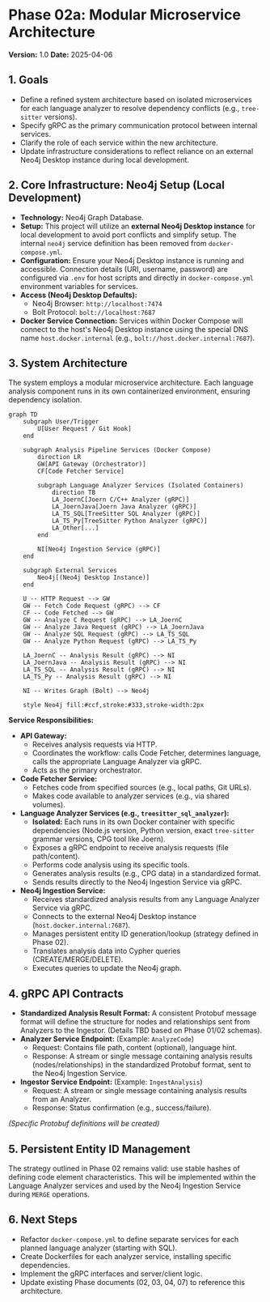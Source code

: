 # Phase 02a: Modular Microservice Architecture

**Version:** 1.0
**Date:** 2025-04-06

## 1. Goals

*   Define a refined system architecture based on isolated microservices for each language analyzer to resolve dependency conflicts (e.g., `tree-sitter` versions).
*   Specify gRPC as the primary communication protocol between internal services.
*   Clarify the role of each service within the new architecture.
*   Update infrastructure considerations to reflect reliance on an external Neo4j Desktop instance during local development.

## 2. Core Infrastructure: Neo4j Setup (Local Development)

*   **Technology:** Neo4j Graph Database.
*   **Setup:** This project will utilize an **external Neo4j Desktop instance** for local development to avoid port conflicts and simplify setup. The internal `neo4j` service definition has been removed from `docker-compose.yml`.
*   **Configuration:** Ensure your Neo4j Desktop instance is running and accessible. Connection details (URI, username, password) are configured via `.env` for host scripts and directly in `docker-compose.yml` environment variables for services.
*   **Access (Neo4j Desktop Defaults):**
    *   Neo4j Browser: `http://localhost:7474`
    *   Bolt Protocol: `bolt://localhost:7687`
*   **Docker Service Connection:** Services within Docker Compose will connect to the host's Neo4j Desktop instance using the special DNS name `host.docker.internal` (e.g., `bolt://host.docker.internal:7687`).

## 3. System Architecture

The system employs a modular microservice architecture. Each language analysis component runs in its own containerized environment, ensuring dependency isolation.

```mermaid
graph TD
    subgraph User/Trigger
        U[User Request / Git Hook]
    end

    subgraph Analysis Pipeline Services (Docker Compose)
        direction LR
        GW[API Gateway (Orchestrator)]
        CF[Code Fetcher Service]

        subgraph Language Analyzer Services (Isolated Containers)
            direction TB
            LA_JoernC[Joern C/C++ Analyzer (gRPC)]
            LA_JoernJava[Joern Java Analyzer (gRPC)]
            LA_TS_SQL[TreeSitter SQL Analyzer (gRPC)]
            LA_TS_Py[TreeSitter Python Analyzer (gRPC)]
            LA_Other[...]
        end

        NI[Neo4j Ingestion Service (gRPC)]
    end

    subgraph External Services
        Neo4j[(Neo4j Desktop Instance)]
    end

    U -- HTTP Request --> GW
    GW -- Fetch Code Request (gRPC) --> CF
    CF -- Code Fetched --> GW
    GW -- Analyze C Request (gRPC) --> LA_JoernC
    GW -- Analyze Java Request (gRPC) --> LA_JoernJava
    GW -- Analyze SQL Request (gRPC) --> LA_TS_SQL
    GW -- Analyze Python Request (gRPC) --> LA_TS_Py
    
    LA_JoernC -- Analysis Result (gRPC) --> NI
    LA_JoernJava -- Analysis Result (gRPC) --> NI
    LA_TS_SQL -- Analysis Result (gRPC) --> NI
    LA_TS_Py -- Analysis Result (gRPC) --> NI
    
    NI -- Writes Graph (Bolt) --> Neo4j

    style Neo4j fill:#ccf,stroke:#333,stroke-width:2px
```

**Service Responsibilities:**

*   **API Gateway:**
    *   Receives analysis requests via HTTP.
    *   Coordinates the workflow: calls Code Fetcher, determines language, calls the appropriate Language Analyzer via gRPC.
    *   Acts as the primary orchestrator.
*   **Code Fetcher Service:**
    *   Fetches code from specified sources (e.g., local paths, Git URLs).
    *   Makes code available to analyzer services (e.g., via shared volumes).
*   **Language Analyzer Services (e.g., `treesitter_sql_analyzer`):**
    *   **Isolated:** Each runs in its own Docker container with specific dependencies (Node.js version, Python version, exact `tree-sitter` grammar versions, CPG tool like Joern).
    *   Exposes a gRPC endpoint to receive analysis requests (file path/content).
    *   Performs code analysis using its specific tools.
    *   Generates analysis results (e.g., CPG data) in a standardized format.
    *   Sends results directly to the Neo4j Ingestion Service via gRPC.
*   **Neo4j Ingestion Service:**
    *   Receives standardized analysis results from any Language Analyzer Service via gRPC.
    *   Connects to the external Neo4j Desktop instance (`host.docker.internal:7687`).
    *   Manages persistent entity ID generation/lookup (strategy defined in Phase 02).
    *   Translates analysis data into Cypher queries (CREATE/MERGE/DELETE).
    *   Executes queries to update the Neo4j graph.

## 4. gRPC API Contracts

*   **Standardized Analysis Result Format:** A consistent Protobuf message format will define the structure for nodes and relationships sent from Analyzers to the Ingestor. (Details TBD based on Phase 01/02 schemas).
*   **Analyzer Service Endpoint:** (Example: `AnalyzeCode`)
    *   Request: Contains file path, content (optional), language hint.
    *   Response: A stream or single message containing analysis results (nodes/relationships) in the standardized Protobuf format, sent to the Neo4j Ingestion Service.
*   **Ingestor Service Endpoint:** (Example: `IngestAnalysis`)
    *   Request: A stream or single message containing analysis results from an Analyzer.
    *   Response: Status confirmation (e.g., success/failure).

*(Specific Protobuf definitions will be created)*

## 5. Persistent Entity ID Management

The strategy outlined in Phase 02 remains valid: use stable hashes of defining code element characteristics. This will be implemented within the Language Analyzer services and used by the Neo4j Ingestion Service during `MERGE` operations.

## 6. Next Steps

*   Refactor `docker-compose.yml` to define separate services for each planned language analyzer (starting with SQL).
*   Create Dockerfiles for each analyzer service, installing specific dependencies.
*   Implement the gRPC interfaces and server/client logic.
*   Update existing Phase documents (02, 03, 04, 07) to reference this architecture.